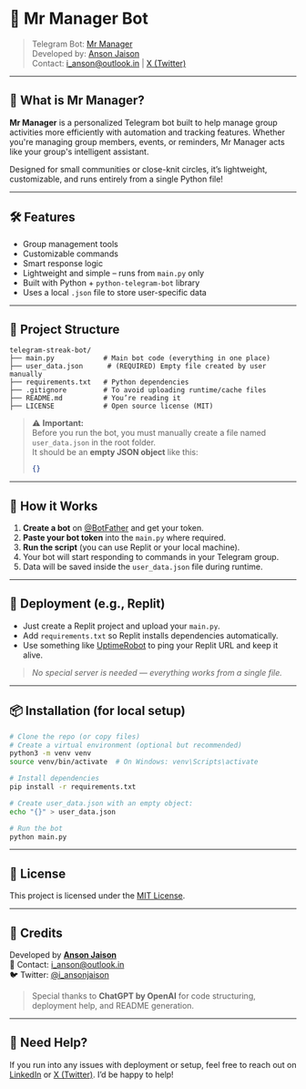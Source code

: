 # 🤖 Mr Manager Bot

> Telegram Bot: [Mr Manager](https://t.me/Sergio_R0bot)  
> Developed by: [Anson Jaison](https://in.linkedin.com/in/anson-jaison)  
> Contact: i_anson@outlook.in | [X (Twitter)](https://twitter.com/i_ansonjaison)

---

## 📌 What is Mr Manager?

**Mr Manager** is a personalized Telegram bot built to help manage group activities more efficiently with automation and tracking features. Whether you're managing group members, events, or reminders, Mr Manager acts like your group's intelligent assistant.  

Designed for small communities or close-knit circles, it’s lightweight, customizable, and runs entirely from a single Python file!

---

## 🛠️ Features

- Group management tools
- Customizable commands
- Smart response logic
- Lightweight and simple – runs from `main.py` only
- Built with Python + `python-telegram-bot` library
- Uses a local `.json` file to store user-specific data

---

## 📁 Project Structure

```
telegram-streak-bot/
├── main.py            # Main bot code (everything in one place)
├── user_data.json      # (REQUIRED) Empty file created by user manually
├── requirements.txt   # Python dependencies
├── .gitignore         # To avoid uploading runtime/cache files
├── README.md          # You’re reading it
├── LICENSE            # Open source license (MIT)
```

> ⚠️ **Important:**  
> Before you run the bot, you must manually create a file named `user_data.json` in the root folder.  
> It should be an **empty JSON object** like this:
> ```json
> {}
> ```

---

## 🚀 How it Works

1. **Create a bot** on [@BotFather](https://t.me/BotFather) and get your token.
2. **Paste your bot token** into the `main.py` where required.
3. **Run the script** (you can use Replit or your local machine).
4. Your bot will start responding to commands in your Telegram group.
5. Data will be saved inside the `user_data.json` file during runtime.

---

## 🔧 Deployment (e.g., Replit)

- Just create a Replit project and upload your `main.py`.
- Add `requirements.txt` so Replit installs dependencies automatically.
- Use something like [UptimeRobot](https://uptimerobot.com) to ping your Replit URL and keep it alive.

> *No special server is needed — everything works from a single file.*

---

## 📦 Installation (for local setup)

```bash
# Clone the repo (or copy files)
# Create a virtual environment (optional but recommended)
python3 -m venv venv
source venv/bin/activate  # On Windows: venv\Scripts\activate

# Install dependencies
pip install -r requirements.txt

# Create user_data.json with an empty object:
echo "{}" > user_data.json

# Run the bot
python main.py
```

---

## 🧾 License

This project is licensed under the [MIT License](LICENSE).

---

## 🙌 Credits

Developed by **[Anson Jaison](https://in.linkedin.com/in/anson-jaison)**  
📩 Contact: i_anson@outlook.in  
🐦 Twitter: [@i_ansonjaison](https://twitter.com/i_ansonjaison)  

> Special thanks to **ChatGPT by OpenAI** for code structuring, deployment help, and README generation.

---

## 💬 Need Help?

If you run into any issues with deployment or setup, feel free to reach out on [LinkedIn](https://in.linkedin.com/in/anson-jaison) or [X (Twitter)](https://twitter.com/i_ansonjaison). I’d be happy to help!
